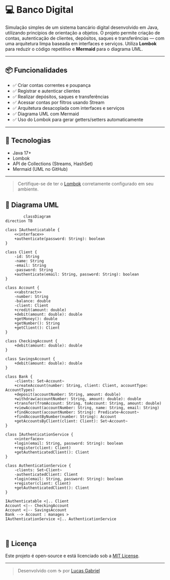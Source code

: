 # 💻 Banco Digital

Simulação simples de um sistema bancário digital desenvolvido em Java, utilizando princípios de orientação a objetos. O projeto permite criação de contas, autenticação de clientes, depósitos, saques e transferências — com uma arquitetura limpa baseada em interfaces e serviços. Utiliza **Lombok** para reduzir o código repetitivo e **Mermaid** para o diagrama UML.

---

## 📦 Funcionalidades

- ✅ Criar contas correntes e poupança
- ✅ Registrar e autenticar clientes
- ✅ Realizar depósitos, saques e transferências
- ✅ Acessar contas por filtros usando Stream
- ✅ Arquitetura desacoplada com interfaces e serviços
- ✅ Diagrama UML com Mermaid
- ✅ Uso do Lombok para gerar getters/setters automaticamente

---

## 🧱 Tecnologias

- Java 17+
- Lombok
- API de Collections (Streams, HashSet)
- Mermaid (UML no GitHub)

---

> Certifique-se de ter o [Lombok](https://projectlombok.org/setup/java) corretamente configurado em seu ambiente.

## 📐 Diagrama UML

```mermaid
        classDiagram
direction TB

class IAuthenticatable {
    <<interface>>
    +authenticate(password: String): boolean
}

class Client {
    -id: String
    -name: String
    -email: String
    -password: String
    +authenticate(email: String, password: String): boolean
}

class Account {
    <<abstract>>
    -number: String
    -balance: double
    -client: Client
    +credit(amount: double)
    +debit(amount: double): double
    +getMoney(): double
    +getNumber(): String
    +getClient(): Client
}

class CheckingAccount {
    +debit(amount: double): double
}

class SavingsAccount {
    +debit(amount: double): double
}

class Bank {
    -clients: Set~Account~
    +createAccount(number: String, client: Client, accountType: AccountTypes)
    +deposit(accountNumber: String, amount: double)
    +withdraw(accountNumber: String, amount: double): double
    +transfer(fromAccount: String, toAccount: String, amount: double)
    +viewAccount(accountNumber: String, name: String, email: String)
    +findAccount(accountNumber: String): Predicate~Account~
    +findAccountByNumber(number: String): Account
    +getAccountsByClient(client: Client): Set~Account~
}

class IAuthenticationService {
    <<interface>>
    +login(email: String, password: String): boolean
    +register(client: Client)
    +getAuthenticatedClient(): Client
}

class AuthenticationService {
    -clients: Set~Client~
    -authenticatedClient: Client
    +login(email: String, password: String): boolean
    +register(client: Client)
    +getAuthenticatedClient(): Client
}

IAuthenticatable <|.. Client
Account <|-- CheckingAccount
Account <|-- SavingsAccount
Bank --> Account : manages >
IAuthenticationService <|.. AuthenticationService



```

## 📄 Licença

Este projeto é open-source e está licenciado sob a [MIT License](LICENSE).

---

> Desenvolvido com ☕ por [Lucas Gabriel](https://github.com/luk-z0)
